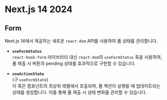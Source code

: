 # Next.js 14 2024

## Form

Next.js 14에서 제공하는 새로운 `react-dom` API를 사용하여 폼 상태를 관리합니다.

- **`useFormStatus`**  
  `react-hook-form` 라이브러리 대신 `react-dom`의 `useFormStatus` 훅을 사용하여, 폼 제출 시 버튼의 pending 상태를 효과적으로 구현할 수 있습니다.

- **`useActionState`**  
  (구 `useFormState`)  
  이 훅은 컴포넌트의 최상위 레벨에서 호출되며, 폼 액션이 실행될 때 업데이트되는 상태를 생성합니다. 이를 통해 폼 제출 시 상태 변화를 관리할 수 있습니다.
